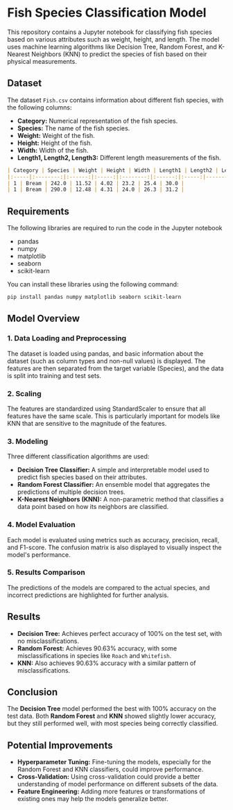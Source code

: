 # Fish Species Classification Model

This repository contains a Jupyter notebook for classifying fish species based on various attributes such as weight, height, and length. The model uses machine learning algorithms like Decision Tree, Random Forest, and K-Nearest Neighbors (KNN) to predict the species of fish based on their physical measurements.

## Dataset
The dataset `Fish.csv` contains information about different fish species, with the following columns:

- **Category:** Numerical representation of the fish species.
- **Species:** The name of the fish species.
- **Weight:** Weight of the fish.
- **Height:** Height of the fish.
- **Width:** Width of the fish.
- **Length1, Length2, Length3:** Different length measurements of the fish.

```markdown
| Category | Species | Weight | Height | Width | Length1 | Length2 | Length3 |
|:-----|:--------:|:------:|:-----:|:--------:|:------:|:-----:|--------:|
| 1 | Bream | 242.0 | 11.52 | 4.02 | 23.2 | 25.4 | 30.0 |
| 1 | Bream | 290.0 | 12.48 | 4.31 | 24.0 | 26.3 | 31.2 |
```

## Requirements
The following libraries are required to run the code in the Jupyter notebook
- pandas
- numpy
- matplotlib
- seaborn
- scikit-learn

You can install these libraries using the following command:

```bash
pip install pandas numpy matplotlib seaborn scikit-learn
```

## Model Overview
### 1. Data Loading and Preprocessing
The dataset is loaded using pandas, and basic information about the dataset (such as column types and non-null values) is displayed. The features are then separated from the target variable (Species), and the data is split into training and test sets.

### 2. Scaling
The features are standardized using StandardScaler to ensure that all features have the same scale. This is particularly important for models like KNN that are sensitive to the magnitude of the features.

### 3. Modeling
Three different classification algorithms are used:

- **Decision Tree Classifier:** A simple and interpretable model used to predict fish species based on their attributes.
- **Random Forest Classifier:** An ensemble model that aggregates the predictions of multiple decision trees.
- **K-Nearest Neighbors (KNN):** A non-parametric method that classifies a data point based on how its neighbors are classified.

### 4. Model Evaluation
Each model is evaluated using metrics such as accuracy, precision, recall, and F1-score. The confusion matrix is also displayed to visually inspect the model's performance.

### 5. Results Comparison
The predictions of the models are compared to the actual species, and incorrect predictions are highlighted for further analysis.

## Results
- **Decision Tree:** Achieves perfect accuracy of 100% on the test set, with no misclassifications.
- **Random Forest:** Achieves 90.63% accuracy, with some misclassifications in species like `Roach` and `Whitefish`.
- **KNN:** Also achieves 90.63% accuracy with a similar pattern of misclassifications.

## Conclusion
The **Decision Tree** model performed the best with 100% accuracy on the test data.
Both **Random Forest** and **KNN** showed slightly lower accuracy, but they still performed well, with most species being correctly classified.

## Potential Improvements
- **Hyperparameter Tuning:** Fine-tuning the models, especially for the Random Forest and KNN classifiers, could improve performance.
- **Cross-Validation:** Using cross-validation could provide a better understanding of model performance on different subsets of the data.
- **Feature Engineering:** Adding more features or transformations of existing ones may help the models generalize better.
